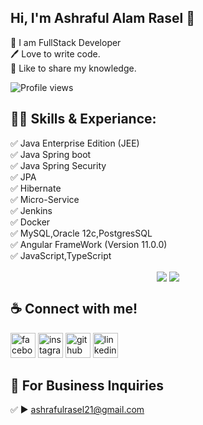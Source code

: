 ## Hi, I'm Ashraful Alam Rasel 👋
<p>
👑 I am FullStack Developer <br> 
🖊️ Love to write code. <br> 
🎤 Like to share my knowledge. </p> 

![Profile views](https://gpvc.arturio.dev/AshrafulalamRasel)

## 👨‍💻 Skills & Experiance: 
✅ Java Enterprise Edition (JEE) <br> 
✅ Java Spring boot <br>
✅ Java Spring Security <br>
✅ JPA <br>
✅ Hibernate<br>
✅ Micro-Service<br>
✅ Jenkins<br>
✅ Docker<br>
✅ MySQL,Oracle 12c,PostgresSQL <br>
✅ Angular FrameWork (Version 11.0.0) <br>
✅ JavaScript,TypeScript <br>

<p align='center'>

<img align='center' src="https://github-readme-stats.vercel.app/api?username=AshrafulalamRasel&show_icons=true">
<img align='center' src = "https://github-readme-stats.vercel.app/api/top-langs/?username=AshrafulalamRasel&hide_border=true&layout=compact">
</p>

## ☕ Connect with me!
[<img src='https://camo.githubusercontent.com/2d1ffa69dd491ebeca01b2098cf8233dd09950ff5895abccd5b455ca442abc59/68747470733a2f2f696d672e736869656c64732e696f2f62616467652f46616365626f6f6b2d3138373746323f7374796c653d666f722d7468652d6261646765266c6f676f3d66616365626f6f6b266c6f676f436f6c6f723d7768697465' alt='facebook' height='40'>](https://www.facebook.com/ashrauf.chowdhury/)  [<img src='https://camo.githubusercontent.com/b3d4671768bd0f9b6c8f410a25a96e0c5a4d135208d8910461e986f97e7985ab/68747470733a2f2f696d672e736869656c64732e696f2f62616467652f496e7374616772616d2d4534343035463f7374796c653d666f722d7468652d6261646765266c6f676f3d696e7374616772616d266c6f676f436f6c6f723d7768697465' alt='instagram' height='40'>](https://www.instagram.com/rasel.ashrafulalam/)  [<img src='https://camo.githubusercontent.com/bd2bd127c104ba5c98bb12c70801b075aee1f040009089510f69554300e7ff41/68747470733a2f2f696d672e736869656c64732e696f2f62616467652f4769742d4630353033323f7374796c653d666f722d7468652d6261646765266c6f676f3d676974266c6f676f436f6c6f723d7768697465' alt='github' height='40'>](https://github.com/AshrafulalamRasel)  [<img src='https://camo.githubusercontent.com/a80d00f23720d0bc9f55481cfcd77ab79e141606829cf16ec43f8cacc7741e46/68747470733a2f2f696d672e736869656c64732e696f2f62616467652f4c696e6b6564496e2d3030373742353f7374796c653d666f722d7468652d6261646765266c6f676f3d6c696e6b6564696e266c6f676f436f6c6f723d7768697465' alt='linkedin' height='40'>](https://www.linkedin.com/in/ashrafulalamrasel/)
## 📧 For Business Inquiries 
✅  ► ashrafulrasel21@gmail.com

